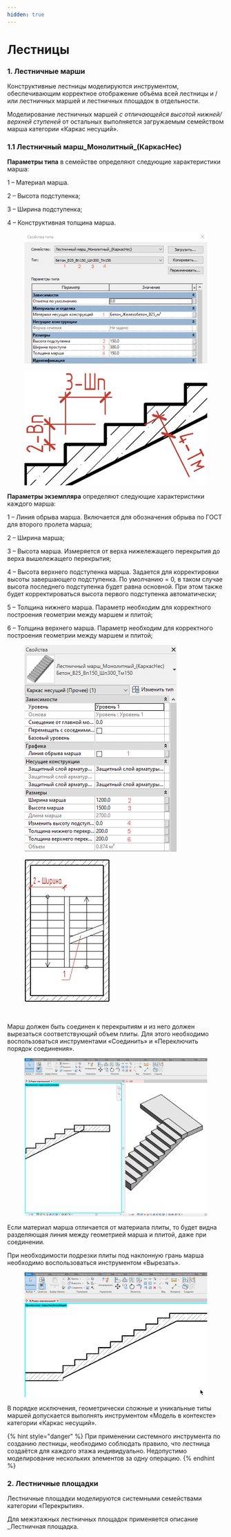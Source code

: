 ```yaml
---
hidden: true
---
```


# Лестницы

### **1. Лестничные марши** <a href="#id-1.-lestnichnye-marshi" id="id-1.-lestnichnye-marshi"></a>

Конструктивные лестницы моделируются инструментом, обеспечивающим корректное отображение объёма всей лестницы и / или лестничных маршей и лестничных площадок в отдельности.

Моделирование лестничных маршей _с отличающейся высотой нижней/верхней ступеней_ от остальных выполняется загружаемым семейством марша категории «Каркас несущий».

### **1.1 Лестничный марш\_Монолитный\_(КаркасНес)** <a href="#id-1.-lestnichnye-marshi" id="id-1.-lestnichnye-marshi"></a>

**Параметры типа** в семействе определяют следующие характеристики марша:

1 – Материал марша.

2 – Высота подступенка;

3 – Ширина подступенка;

4 – Конструктивная толщина марша.

<div align="right" data-full-width="false"><figure><img src="../../.gitbook/assets/Лестница 22.png" alt=""><figcaption></figcaption></figure> <figure><img src="../../.gitbook/assets/Лестница 2.png" alt=""><figcaption></figcaption></figure></div>

**Параметры экземпляра** определяют следующие характеристики каждого марша:

1 – Линия обрыва марша. Включается для обозначения обрыва по ГОСТ для второго пролета марша;

2 – Ширина марша;

3 – Высота марша. Измеряется от верха нижележащего перекрытия до верха вышележащего перекрытия;

4 – Высота верхнего подступенка марша. Задается для корректировки высоты завершающего подступенка. По умолчанию = 0, в таком случае высота последнего подступенка будет равна основной. При этом также будет корректироваться высота первого подступенка автоматически;

5 – Толщина нижнего марша. Параметр необходим для корректного построения геометрии между маршем и плитой;

6 – Толщина верхнего марша. Параметр необходим для корректного построения геометрии между маршем и плитой;

<figure><img src="../../.gitbook/assets/лестница 23.png" alt=""><figcaption></figcaption></figure>

<div><figure><img src="../../.gitbook/assets/лестница 25.png" alt=""><figcaption></figcaption></figure> <figure><img src="../../.gitbook/assets/лестница 26.avif" alt=""><figcaption></figcaption></figure></div>

Марш должен быть соединен к перекрытиям и из него должен вырезаться соответствующий объем плиты. Для этого необходимо воспользоваться инструментами «Соединить» и «Переключить порядок соединения».

<figure><img src="../../.gitbook/assets/лестница 30.gif" alt=""><figcaption></figcaption></figure>

Если материал марша отличается от материала плиты, то будет видна разделяющая линия между геометрией марша и плитой, даже при соединении.

При необходимости подрезки плиты под наклонную грань марша необходимо воспользоваться инструментом «Вырезать».

<figure><img src="../../.gitbook/assets/лестница 31.gif" alt=""><figcaption></figcaption></figure>

В порядке исключения, геометрически сложные и уникальные типы маршей допускается выполнять инструментом «Модель в контексте» категории «Каркас несущий».

{% hint style="danger" %}
При применении системного инструмента по созданию лестницы, необходимо соблюдать правило, что лестница создаётся для каждого этажа индивидуально. Недопустимо моделирование нескольких элементов за одну операцию.
{% endhint %}

### **2. Лестничные площадки** <a href="#id-1.-lestnichnye-marshi" id="id-1.-lestnichnye-marshi"></a>

Лестничные площадки моделируются системными семействами категории «Перекрытия».

Для межэтажных лестничных площадок применяется описание \_Лестничная площадка.

